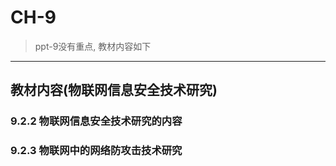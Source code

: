 # CH-9

> ppt-9没有重点, 教材内容如下

---
## 教材内容(物联网信息安全技术研究)
### 9.2.2 物联网信息安全技术研究的内容
### 9.2.3 物联网中的网络防攻击技术研究